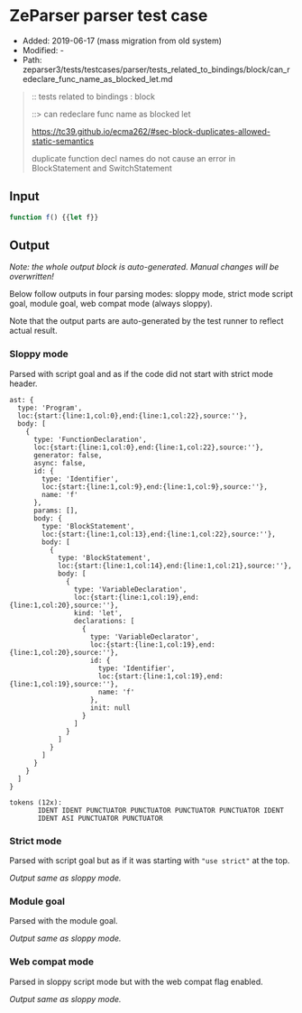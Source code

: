 # ZeParser parser test case

- Added: 2019-06-17 (mass migration from old system)
- Modified: -
- Path: zeparser3/tests/testcases/parser/tests_related_to_bindings/block/can_redeclare_func_name_as_blocked_let.md

> :: tests related to bindings : block
> 
> ::> can redeclare func name as blocked let
> 
> https://tc39.github.io/ecma262/#sec-block-duplicates-allowed-static-semantics
> 
> duplicate function decl names do not cause an error in BlockStatement and SwitchStatement

## Input

`````js
function f() {{let f}}
`````

## Output

_Note: the whole output block is auto-generated. Manual changes will be overwritten!_

Below follow outputs in four parsing modes: sloppy mode, strict mode script goal, module goal, web compat mode (always sloppy).

Note that the output parts are auto-generated by the test runner to reflect actual result.

### Sloppy mode

Parsed with script goal and as if the code did not start with strict mode header.

`````
ast: {
  type: 'Program',
  loc:{start:{line:1,col:0},end:{line:1,col:22},source:''},
  body: [
    {
      type: 'FunctionDeclaration',
      loc:{start:{line:1,col:0},end:{line:1,col:22},source:''},
      generator: false,
      async: false,
      id: {
        type: 'Identifier',
        loc:{start:{line:1,col:9},end:{line:1,col:9},source:''},
        name: 'f'
      },
      params: [],
      body: {
        type: 'BlockStatement',
        loc:{start:{line:1,col:13},end:{line:1,col:22},source:''},
        body: [
          {
            type: 'BlockStatement',
            loc:{start:{line:1,col:14},end:{line:1,col:21},source:''},
            body: [
              {
                type: 'VariableDeclaration',
                loc:{start:{line:1,col:19},end:{line:1,col:20},source:''},
                kind: 'let',
                declarations: [
                  {
                    type: 'VariableDeclarator',
                    loc:{start:{line:1,col:19},end:{line:1,col:20},source:''},
                    id: {
                      type: 'Identifier',
                      loc:{start:{line:1,col:19},end:{line:1,col:19},source:''},
                      name: 'f'
                    },
                    init: null
                  }
                ]
              }
            ]
          }
        ]
      }
    }
  ]
}

tokens (12x):
       IDENT IDENT PUNCTUATOR PUNCTUATOR PUNCTUATOR PUNCTUATOR IDENT
       IDENT ASI PUNCTUATOR PUNCTUATOR
`````

### Strict mode

Parsed with script goal but as if it was starting with `"use strict"` at the top.

_Output same as sloppy mode._

### Module goal

Parsed with the module goal.

_Output same as sloppy mode._

### Web compat mode

Parsed in sloppy script mode but with the web compat flag enabled.

_Output same as sloppy mode._
